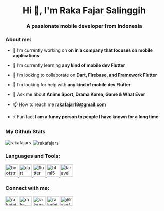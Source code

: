 <h1 align="center">Hi 👋, I'm Raka Fajar Salinggih</h1>
<h3 align="center">A passionate mobile developer from Indonesia</h3>

### About me:

- 🔭 I’m currently working on **on in a company that focuses on mobile applications**

- 🌱 I’m currently learning **any kind of mobile dev Flutter**

- 👯 I’m looking to collaborate on **Dart, Firebase, and Framework Flutter**

- 🤝 I’m looking for help with **any kind of mobile dev Flutter**

- 💬 Ask me about **Anime Sport, Drama Korea, Game & What Ever**

- 📫 How to reach me **rakafajar18@gmail.com**

- ⚡ Fun fact **I am a funny person to people I have known for a long time**

### My Github Stats
<p><img align="left" src="https://github-readme-stats.vercel.app/api/top-langs?username=rakafajars&show_icons=true&locale=en&layout=compact" alt="rakafajars" /></p>
<p>&nbsp;<img align="center" src="https://github-readme-stats.vercel.app/api?username=rakafajars&show_icons=true&locale=en" alt="rakafajars" /></p>

<h3 align="left">Languages and Tools:</h3>
<p align="left"> <a href="https://getbootstrap.com" target="_blank"> <img src="https://devicons.github.io/devicon/devicon.git/icons/bootstrap/bootstrap-plain.svg" alt="bootstrap" width="40" height="40"/> </a> <a href="https://dart.dev" target="_blank"> <img src="https://www.vectorlogo.zone/logos/dartlang/dartlang-icon.svg" alt="dart" width="40" height="40"/> </a> <a href="https://flutter.dev" target="_blank"> <img src="https://www.vectorlogo.zone/logos/flutterio/flutterio-icon.svg" alt="flutter" width="40" height="40"/> </a> <a href="https://www.w3.org/html/" target="_blank"> <img src="https://devicons.github.io/devicon/devicon.git/icons/html5/html5-original-wordmark.svg" alt="html5" width="40" height="40"/> </a> <a href="https://laravel.com/" target="_blank"> <img src="https://devicons.github.io/devicon/devicon.git/icons/laravel/laravel-plain-wordmark.svg" alt="laravel" width="40" height="40"/> </a> </p>

<h3 align="left">Connect with me:</h3>
<p align="left">
<a href="https://twitter.com/rakafajars" target="blank"><img align="center" src="https://cdn.jsdelivr.net/npm/simple-icons@3.0.1/icons/twitter.svg" alt="rakafajars" height="30" width="40" /></a>
<a href="https://linkedin.com/in/raka-fajar-salinggih-a3a510149" target="blank"><img align="center" src="https://cdn.jsdelivr.net/npm/simple-icons@3.0.1/icons/linkedin.svg" alt="raka-fajar-salinggih-a3a510149" height="30" width="40" /></a>
<a href="https://fb.com/rakapasmada" target="blank"><img align="center" src="https://cdn.jsdelivr.net/npm/simple-icons@3.0.1/icons/facebook.svg" alt="rakapasmada" height="30" width="40" /></a>
<a href="https://instagram.com/rakafajars" target="blank"><img align="center" src="https://cdn.jsdelivr.net/npm/simple-icons@3.0.1/icons/instagram.svg" alt="rakafajars" height="30" width="40" /></a>
<a href="https://medium.com/@rakafajars" target="blank"><img align="center" src="https://cdn.jsdelivr.net/npm/simple-icons@3.0.1/icons/medium.svg" alt="@rakafajars" height="30" width="40" /></a>
</p>






